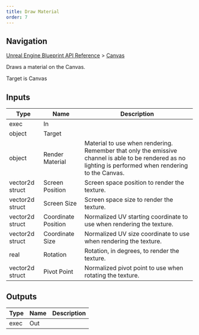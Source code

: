 ```yaml
---
title: Draw Material
order: 7
---
```

## Navigation

[Unreal Engine Blueprint API Reference](https://dev.epicgames.com/documentation/en-us/unreal-engine/BlueprintAPI) > [Canvas](https://dev.epicgames.com/documentation/en-us/unreal-engine/BlueprintAPI/Canvas)

Draws a material on the Canvas.

Target is Canvas

## Inputs

| Type | Name | Description |
| --- | --- | --- |
| exec | In |  |
| object | Target |  |
| object | Render Material | Material to use when rendering. Remember that only the emissive channel is able to be rendered as no lighting is performed when rendering to the Canvas. |
| vector2d struct | Screen Position | Screen space position to render the texture. |
| vector2d struct | Screen Size | Screen space size to render the texture. |
| vector2d struct | Coordinate Position | Normalized UV starting coordinate to use when rendering the texture. |
| vector2d struct | Coordinate Size | Normalized UV size coordinate to use when rendering the texture. |
| real | Rotation | Rotation, in degrees, to render the texture. |
| vector2d struct | Pivot Point | Normalized pivot point to use when rotating the texture. |

## Outputs

| Type | Name | Description |
| --- | --- | --- |
| exec | Out |  |
